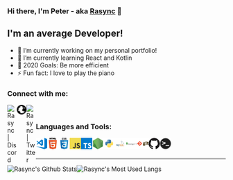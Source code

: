 ### Hi there, I'm Peter - aka [Rasync][website] 👋

## I'm an average Developer!

- 🔭 I’m currently working on my personal portfolio!
- 🌱 I’m currently learning React and Kotlin
- 🥅 2020 Goals: Be more efficient
- ⚡ Fun fact: I love to play the piano

### Connect with me:

[<img align="left" alt="Rasync | Discord" width="22px" src="https://cdn.jsdelivr.net/npm/simple-icons@3.4.0/icons/discord.svg" />][discord]
[<img align="left" alt="rasync.xyz" width="22px" src="https://raw.githubusercontent.com/iconic/open-iconic/master/svg/globe.svg" />][website]
[<img align="left" alt="Rasync | Twitter" width="22px" src="https://cdn.jsdelivr.net/npm/simple-icons@v3/icons/twitter.svg" />][twitter]

<br />

### Languages and Tools:

<img align="left" alt="Visual Studio Code" width="26px" src="https://raw.githubusercontent.com/github/explore/80688e429a7d4ef2fca1e82350fe8e3517d3494d/topics/visual-studio-code/visual-studio-code.png" />
<img align="left" alt="HTML5" width="26px" src="https://raw.githubusercontent.com/github/explore/80688e429a7d4ef2fca1e82350fe8e3517d3494d/topics/html/html.png" />
<img align="left" alt="CSS3" width="26px" src="https://raw.githubusercontent.com/github/explore/80688e429a7d4ef2fca1e82350fe8e3517d3494d/topics/css/css.png" />
<img align="left" alt="JavaScript" width="26px" src="https://raw.githubusercontent.com/github/explore/80688e429a7d4ef2fca1e82350fe8e3517d3494d/topics/javascript/javascript.png" />
<img align="left" alt="TypeScript" width="26px" src="https://raw.githubusercontent.com/github/explore/80688e429a7d4ef2fca1e82350fe8e3517d3494d/topics/typescript/typescript.png" />
<img align="left" alt="Node.js" width="26px" src="https://raw.githubusercontent.com/github/explore/80688e429a7d4ef2fca1e82350fe8e3517d3494d/topics/nodejs/nodejs.png" />
<img align="left" alt="Python" width="26px" src="https://raw.githubusercontent.com/github/explore/80688e429a7d4ef2fca1e82350fe8e3517d3494d/topics/python/python.png" />
<img align="left" alt="MySQL" width="26px" src="https://raw.githubusercontent.com/github/explore/80688e429a7d4ef2fca1e82350fe8e3517d3494d/topics/mysql/mysql.png" />
<img align="left" alt="MongoDB" width="26px" src="https://raw.githubusercontent.com/github/explore/80688e429a7d4ef2fca1e82350fe8e3517d3494d/topics/mongodb/mongodb.png" />
<img align="left" alt="Git" width="26px" src="https://raw.githubusercontent.com/github/explore/80688e429a7d4ef2fca1e82350fe8e3517d3494d/topics/git/git.png" />
<img align="left" alt="GitHub" width="26px" src="https://raw.githubusercontent.com/github/explore/78df643247d429f6cc873026c0622819ad797942/topics/github/github.png" />
<img align="left" alt="HTML5" width="26px" src="https://raw.githubusercontent.com/github/explore/80688e429a7d4ef2fca1e82350fe8e3517d3494d/topics/terminal/terminal.png" />

<br />
<br />

---

<img align="left" alt="Rasync's Github Stats" src="https://github-readme-stats.vercel.app/api?username=RazerMoon&show_icons=true&hide_border=true&count_private=true&theme=dark" />

<img align="left" alt="Rasync's Most Used Langs" src="https://github-readme-stats.vercel.app/api/top-langs/?username=RazerMoon&hide_border=true&theme=dark" />

[website]: https://rasync.xyz
[strips]: https://strips.rasync.xyz
[discord]: https://discordhub.com/profile/162970149857656832
[twitter]: https://twitter.com/RazerMoonPL
